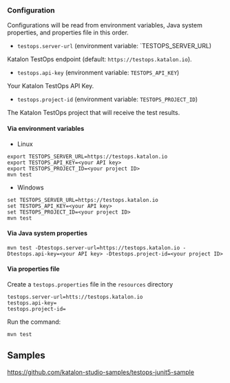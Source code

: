 ### Configuration

Configurations will be read from environment variables, Java system properties, and properties file in this order.

* `testops.server-url` (environment variable: `TESTOPS_SERVER_URL)

Katalon TestOps endpoint (default: `https://testops.katalon.io`).

* `testops.api-key` (environment variable: `TESTOPS_API_KEY`)

Your Katalon TestOps API Key.

* `testops.project-id` (environment variable: `TESTOPS_PROJECT_ID`)

The Katalon TestOps project that will receive the test results.

#### Via environment variables

* Linux

```
export TESTOPS_SERVER_URL=https://testops.katalon.io
export TESTOPS_API_KEY=<your API key>
export TESTOPS_PROJECT_ID=<your project ID>
mvn test
```

* Windows

```
set TESTOPS_SERVER_URL=https://testops.katalon.io
set TESTOPS_API_KEY=<your API key>
set TESTOPS_PROJECT_ID=<your project ID>
mvn test
```

#### Via Java system properties

```
mvn test -Dtestops.server-url=https://testops.katalon.io -Dtestops.api-key=<your API key> -Dtestops.project-id=<your project ID>
```

#### Via properties file

Create a `testops.properties` file in the `resources` directory

```
testops.server-url=htts://testops.katalon.io
testops.api-key=
testops.project-id=
```

Run the command:

```
mvn test
```

## Samples

https://github.com/katalon-studio-samples/testops-junit5-sample
